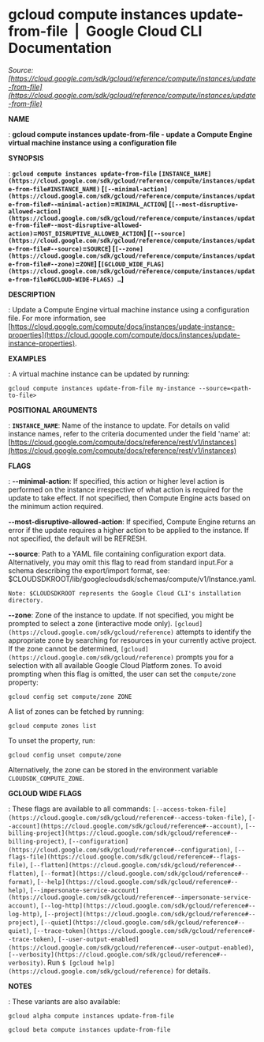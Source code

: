 # gcloud compute instances update-from-file  |  Google Cloud CLI Documentation

*Source: [https://cloud.google.com/sdk/gcloud/reference/compute/instances/update-from-file](https://cloud.google.com/sdk/gcloud/reference/compute/instances/update-from-file)*

**NAME**

: **gcloud compute instances update-from-file - update a Compute Engine virtual machine instance using a configuration file**

**SYNOPSIS**

: **`gcloud compute instances update-from-file` `[INSTANCE_NAME](https://cloud.google.com/sdk/gcloud/reference/compute/instances/update-from-file#INSTANCE_NAME)` [`[--minimal-action](https://cloud.google.com/sdk/gcloud/reference/compute/instances/update-from-file#--minimal-action)`=`MINIMAL_ACTION`] [`[--most-disruptive-allowed-action](https://cloud.google.com/sdk/gcloud/reference/compute/instances/update-from-file#--most-disruptive-allowed-action)`=`MOST_DISRUPTIVE_ALLOWED_ACTION`] [`[--source](https://cloud.google.com/sdk/gcloud/reference/compute/instances/update-from-file#--source)`=`SOURCE`] [`[--zone](https://cloud.google.com/sdk/gcloud/reference/compute/instances/update-from-file#--zone)`=`ZONE`] [`[GCLOUD_WIDE_FLAG](https://cloud.google.com/sdk/gcloud/reference/compute/instances/update-from-file#GCLOUD-WIDE-FLAGS) …`]**

**DESCRIPTION**

: Update a Compute Engine virtual machine instance using a configuration file. For
more information, see [https://cloud.google.com/compute/docs/instances/update-instance-properties](https://cloud.google.com/compute/docs/instances/update-instance-properties).

**EXAMPLES**

: A virtual machine instance can be updated by running:

```
gcloud compute instances update-from-file my-instance --source=<path-to-file>
```

**POSITIONAL ARGUMENTS**

: **`INSTANCE_NAME`**:
Name of the instance to update. For details on valid instance names, refer to
the criteria documented under the field 'name' at: [https://cloud.google.com/compute/docs/reference/rest/v1/instances](https://cloud.google.com/compute/docs/reference/rest/v1/instances)

**FLAGS**

: **--minimal-action**:
If specified, this action or higher level action is performed on the instance
irrespective of what action is required for the update to take effect. If not
specified, then Compute Engine acts based on the minimum action required.

**--most-disruptive-allowed-action**:
If specified, Compute Engine returns an error if the update requires a higher
action to be applied to the instance. If not specified, the default will be
REFRESH.

**--source**:
Path to a YAML file containing configuration export data. Alternatively, you may
omit this flag to read from standard input.For a schema describing the
export/import format, see:
$CLOUDSDKROOT/lib/googlecloudsdk/schemas/compute/v1/Instance.yaml.

```
Note: $CLOUDSDKROOT represents the Google Cloud CLI's installation directory.
```

**--zone**:
Zone of the instance to update. If not specified, you might be prompted to
select a zone (interactive mode only). `[gcloud](https://cloud.google.com/sdk/gcloud/reference)` attempts to identify the
appropriate zone by searching for resources in your currently active project. If
the zone cannot be determined, `[gcloud](https://cloud.google.com/sdk/gcloud/reference)` prompts you for a selection with
all available Google Cloud Platform zones.
To avoid prompting when this flag is omitted, the user can set the
``compute/zone`` property:

```
gcloud config set compute/zone ZONE
```

A list of zones can be fetched by running:

```
gcloud compute zones list
```

To unset the property, run:

```
gcloud config unset compute/zone
```

Alternatively, the zone can be stored in the environment variable
``CLOUDSDK_COMPUTE_ZONE``.

**GCLOUD WIDE FLAGS**

: These flags are available to all commands: `[--access-token-file](https://cloud.google.com/sdk/gcloud/reference#--access-token-file)`,
`[--account](https://cloud.google.com/sdk/gcloud/reference#--account)`, `[--billing-project](https://cloud.google.com/sdk/gcloud/reference#--billing-project)`,
`[--configuration](https://cloud.google.com/sdk/gcloud/reference#--configuration)`,
`[--flags-file](https://cloud.google.com/sdk/gcloud/reference#--flags-file)`,
`[--flatten](https://cloud.google.com/sdk/gcloud/reference#--flatten)`, `[--format](https://cloud.google.com/sdk/gcloud/reference#--format)`, `[--help](https://cloud.google.com/sdk/gcloud/reference#--help)`, `[--impersonate-service-account](https://cloud.google.com/sdk/gcloud/reference#--impersonate-service-account)`,
`[--log-http](https://cloud.google.com/sdk/gcloud/reference#--log-http)`,
`[--project](https://cloud.google.com/sdk/gcloud/reference#--project)`, `[--quiet](https://cloud.google.com/sdk/gcloud/reference#--quiet)`, `[--trace-token](https://cloud.google.com/sdk/gcloud/reference#--trace-token)`, `[--user-output-enabled](https://cloud.google.com/sdk/gcloud/reference#--user-output-enabled)`,
`[--verbosity](https://cloud.google.com/sdk/gcloud/reference#--verbosity)`.
Run `$ [gcloud help](https://cloud.google.com/sdk/gcloud/reference)` for details.

**NOTES**

: These variants are also available:

```
gcloud alpha compute instances update-from-file
```

```
gcloud beta compute instances update-from-file
```